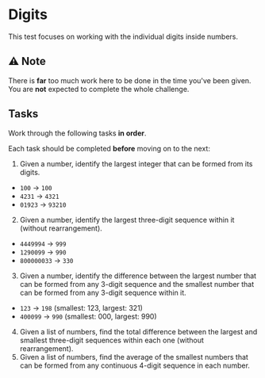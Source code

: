 # Digits

This test focuses on working with the individual digits inside numbers.

## ⚠️ Note

There is **far** too much work here to be done in the time you've been given. You are **not** expected to complete the whole challenge. 

## Tasks

Work through the following tasks **in order**. 

Each task should be completed **before** moving on to the next:

1. Given a number, identify the largest integer that can be formed from its digits.
  - `100` -> `100`
  - `4231` -> `4321`
  - `01923` -> `93210`
2. Given a number, identify the largest three-digit sequence within it (without rearrangement).
  - `4449994` -> `999`
  - `1290099` -> `990`
  - `800000033` -> `330`
3. Given a number, identify the difference between the largest number that can be formed from any 3-digit sequence and the smallest number that can be formed from any 3-digit sequence within it.
  - `123` -> `198` (smallest: 123, largest: 321)
  - `400099` -> `990` (smallest: 000, largest: 990)   
4. Given a list of numbers, find the total difference between the largest and smallest three-digit sequences within each one (without rearrangement).
5. Given a list of numbers, find the average of the smallest numbers that can be formed from any continuous 4-digit sequence in each number.
